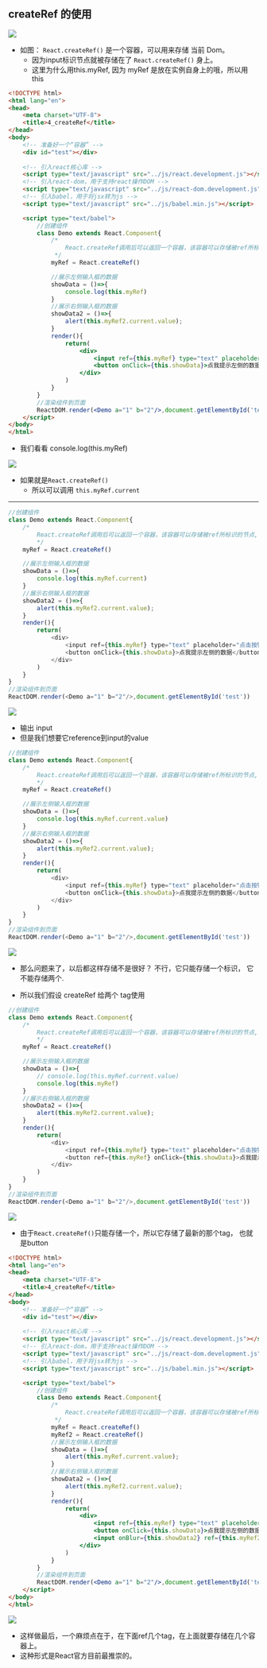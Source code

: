 ## createRef 的使用

![](img/2021-01-10-22-00-45.png)

- 如图： `React.createRef()` 是一个容器，可以用来存储 当前 Dom。
  - 因为input标识节点就被存储在了 `React.createRef()` 身上。
  - 这里为什么用this.myRef, 因为 myRef 是放在实例自身上的哦，所以用this 



```html
<!DOCTYPE html>
<html lang="en">
<head>
	<meta charset="UTF-8">
	<title>4_createRef</title>
</head>
<body>
	<!-- 准备好一个“容器” -->
	<div id="test"></div>
	
	<!-- 引入react核心库 -->
	<script type="text/javascript" src="../js/react.development.js"></script>
	<!-- 引入react-dom，用于支持react操作DOM -->
	<script type="text/javascript" src="../js/react-dom.development.js"></script>
	<!-- 引入babel，用于将jsx转为js -->
	<script type="text/javascript" src="../js/babel.min.js"></script>

	<script type="text/babel">
		//创建组件
		class Demo extends React.Component{
			/* 
				React.createRef调用后可以返回一个容器，该容器可以存储被ref所标识的节点,该容器是“专人专用”的
			 */
			myRef = React.createRef()

			//展示左侧输入框的数据
			showData = ()=>{
				console.log(this.myRef)
			}
			//展示右侧输入框的数据
			showData2 = ()=>{
				alert(this.myRef2.current.value);
			}
			render(){
				return(
					<div>
						<input ref={this.myRef} type="text" placeholder="点击按钮提示数据"/>&nbsp;
						<button onClick={this.showData}>点我提示左侧的数据</button>&nbsp;
					</div>
				)
			}
		}
		//渲染组件到页面
		ReactDOM.render(<Demo a="1" b="2"/>,document.getElementById('test'))
	</script>
</body>
</html>
```

- 我们看看 console.log(this.myRef)

![](img/2021-01-10-22-08-26.png)

- 如果就是`React.createRef()`
  - 所以可以调用 `this.myRef.current`


---


```js
//创建组件
class Demo extends React.Component{
	/* 
		React.createRef调用后可以返回一个容器，该容器可以存储被ref所标识的节点,该容器是“专人专用”的
		*/
	myRef = React.createRef()

	//展示左侧输入框的数据
	showData = ()=>{
		console.log(this.myRef.current)
	}
	//展示右侧输入框的数据
	showData2 = ()=>{
		alert(this.myRef2.current.value);
	}
	render(){
		return(
			<div>
				<input ref={this.myRef} type="text" placeholder="点击按钮提示数据"/>&nbsp;
				<button onClick={this.showData}>点我提示左侧的数据</button>&nbsp;
			</div>
		)
	}
}
//渲染组件到页面
ReactDOM.render(<Demo a="1" b="2"/>,document.getElementById('test'))
```

![](img/2021-01-10-22-10-39.png)

- 输出 input
- 但是我们想要它reference到input的value



```js
//创建组件
class Demo extends React.Component{
	/* 
		React.createRef调用后可以返回一个容器，该容器可以存储被ref所标识的节点,该容器是“专人专用”的
		*/
	myRef = React.createRef()

	//展示左侧输入框的数据
	showData = ()=>{
		console.log(this.myRef.current.value)
	}
	//展示右侧输入框的数据
	showData2 = ()=>{
		alert(this.myRef2.current.value);
	}
	render(){
		return(
			<div>
				<input ref={this.myRef} type="text" placeholder="点击按钮提示数据"/>&nbsp;
				<button onClick={this.showData}>点我提示左侧的数据</button>&nbsp;
			</div>
		)
	}
}
//渲染组件到页面
ReactDOM.render(<Demo a="1" b="2"/>,document.getElementById('test'))
```


![](img/2021-01-10-22-11-57.png)


- 那么问题来了，以后都这样存储不是很好？ 不行，它只能存储一个标识， 它不能存储两个.

- 所以我们假设 createRef 给两个 tag使用



```js
//创建组件
class Demo extends React.Component{
	/* 
		React.createRef调用后可以返回一个容器，该容器可以存储被ref所标识的节点,该容器是“专人专用”的
		*/
	myRef = React.createRef()

	//展示左侧输入框的数据
	showData = ()=>{
		// console.log(this.myRef.current.value)
		console.log(this.myRef)
	}
	//展示右侧输入框的数据
	showData2 = ()=>{
		alert(this.myRef2.current.value);
	}
	render(){
		return(
			<div>
				<input ref={this.myRef} type="text" placeholder="点击按钮提示数据"/>&nbsp;
				<button ref={this.myRef} onClick={this.showData}>点我提示左侧的数据</button>&nbsp;
			</div>
		)
	}
}
//渲染组件到页面
ReactDOM.render(<Demo a="1" b="2"/>,document.getElementById('test'))
```


![](img/2021-01-10-22-17-31.png)

- 由于`React.createRef()`只能存储一个，所以它存储了最新的那个tag， 也就是button



```html
<!DOCTYPE html>
<html lang="en">
<head>
	<meta charset="UTF-8">
	<title>4_createRef</title>
</head>
<body>
	<!-- 准备好一个“容器” -->
	<div id="test"></div>
	
	<!-- 引入react核心库 -->
	<script type="text/javascript" src="../js/react.development.js"></script>
	<!-- 引入react-dom，用于支持react操作DOM -->
	<script type="text/javascript" src="../js/react-dom.development.js"></script>
	<!-- 引入babel，用于将jsx转为js -->
	<script type="text/javascript" src="../js/babel.min.js"></script>

	<script type="text/babel">
		//创建组件
		class Demo extends React.Component{
			/* 
				React.createRef调用后可以返回一个容器，该容器可以存储被ref所标识的节点,该容器是“专人专用”的
			 */
			myRef = React.createRef()
			myRef2 = React.createRef()
			//展示左侧输入框的数据
			showData = ()=>{
				alert(this.myRef.current.value);
			}
			//展示右侧输入框的数据
			showData2 = ()=>{
				alert(this.myRef2.current.value);
			}
			render(){
				return(
					<div>
						<input ref={this.myRef} type="text" placeholder="点击按钮提示数据"/>&nbsp;
						<button onClick={this.showData}>点我提示左侧的数据</button>&nbsp;
						<input onBlur={this.showData2} ref={this.myRef2} type="text" placeholder="失去焦点提示数据"/>&nbsp;
					</div>
				)
			}
		}
		//渲染组件到页面
		ReactDOM.render(<Demo a="1" b="2"/>,document.getElementById('test'))
	</script>
</body>
</html>
```


![](img/2021-01-10-22-20-21.png)

- 这样做最后，一个麻烦点在于，在下面ref几个tag，在上面就要存储在几个容器上。
- 这种形式是React官方目前最推崇的。




















